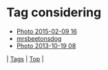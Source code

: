 <!--
title: Tag considering
date: 2020-06-28T15:26:58.463Z
tags:
-->
# Tag considering

 * [Photo 2015-02-09 16](110548166627.md)
 * [mrsbeetonsdog](131204383936.md)
 * [Photo 2013-10-19 08](64463887487.md)

| [Tags](tags.md) | [Top](index.md) |

